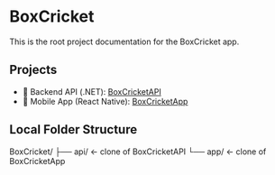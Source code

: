 # BoxCricket

This is the root project documentation for the BoxCricket app.

## Projects

- 🧠 Backend API (.NET): [BoxCricketAPI](https://github.com/jebastin-git/BoxCricketAPI)
- 📱 Mobile App (React Native): [BoxCricketApp](https://github.com/jebastin-git/BoxCricketApp)

## Local Folder Structure

BoxCricket/
├── api/ ← clone of BoxCricketAPI
└── app/ ← clone of BoxCricketApp
